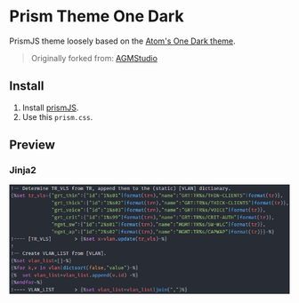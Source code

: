 # Prism Theme One Dark

PrismJS theme loosely based on the [Atom's One Dark theme][atomonedark].

> Originally forked from: [AGMStudio][agmstudio] 

## Install

1. Install [prismJS][prismjs].
2. Use this `prism.css`.

## Preview

### Jinja2

![jinja2][preview-jinja2]


[agmstudio]: https://github.com/AGMStudio/prism-theme-one-dark
[atomonedark]: https://github.com/atom/atom/tree/master/packages/one-dark-syntax
[prismjs]: https://github.com/PrismJS/prism
[preview-jinja2]: preview-jinja2.png
